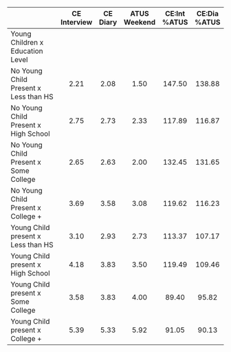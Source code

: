 
|                      | CE<br>Interview |  CE<br>Diary | ATUS<br>Weekend | CE:Int<br>%ATUS | CE:Dia<br>%ATUS |
| -------------------- | :----------: | :----------: | :----------: | :----------: | :----------: |
| Young Children x Education Level |              |              |              |              |              |
| No Young Child Present x Less than HS |         2.21 |         2.08 |         1.50 |       147.50 |       138.88 |
| No Young Child Present x High School |         2.75 |         2.73 |         2.33 |       117.89 |       116.87 |
| No Young Child Present x Some College |         2.65 |         2.63 |         2.00 |       132.45 |       131.65 |
| No Young Child Present x College + |         3.69 |         3.58 |         3.08 |       119.62 |       116.23 |
| Young Child present x Less than HS |         3.10 |         2.93 |         2.73 |       113.37 |       107.17 |
| Young Child present x High School |         4.18 |         3.83 |         3.50 |       119.49 |       109.46 |
| Young Child present x Some College |         3.58 |         3.83 |         4.00 |        89.40 |        95.82 |
| Young Child present x College + |         5.39 |         5.33 |         5.92 |        91.05 |        90.13 |


